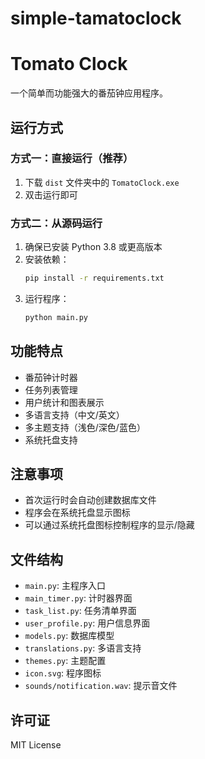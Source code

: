 # simple-tamatoclock
# Tomato Clock

一个简单而功能强大的番茄钟应用程序。

## 运行方式

### 方式一：直接运行（推荐）

1. 下载 `dist` 文件夹中的 `TomatoClock.exe`
2. 双击运行即可

### 方式二：从源码运行

1. 确保已安装 Python 3.8 或更高版本
2. 安装依赖：
   ```bash
   pip install -r requirements.txt
   ```
3. 运行程序：
   ```bash
   python main.py
   ```

## 功能特点

- 番茄钟计时器
- 任务列表管理
- 用户统计和图表展示
- 多语言支持（中文/英文）
- 多主题支持（浅色/深色/蓝色）
- 系统托盘支持

## 注意事项

- 首次运行时会自动创建数据库文件
- 程序会在系统托盘显示图标
- 可以通过系统托盘图标控制程序的显示/隐藏

## 文件结构

- `main.py`: 主程序入口
- `main_timer.py`: 计时器界面
- `task_list.py`: 任务清单界面
- `user_profile.py`: 用户信息界面
- `models.py`: 数据库模型
- `translations.py`: 多语言支持
- `themes.py`: 主题配置
- `icon.svg`: 程序图标
- `sounds/notification.wav`: 提示音文件

## 许可证

MIT License 
